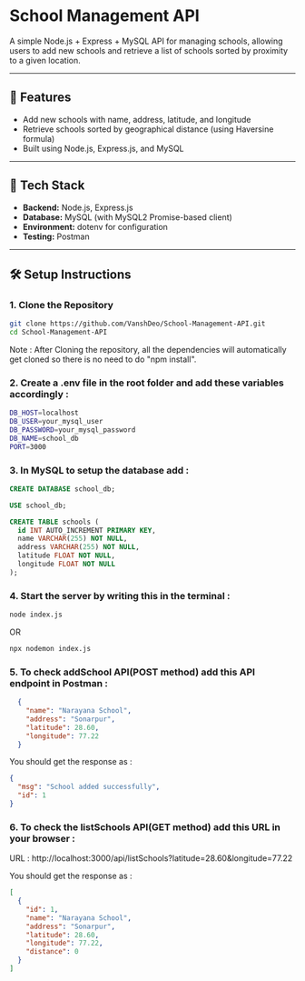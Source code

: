# School Management API

A simple Node.js + Express + MySQL API for managing schools, allowing users to add new schools and retrieve a list of schools sorted by proximity to a given location.

---

## 🚀 Features

- Add new schools with name, address, latitude, and longitude
- Retrieve schools sorted by geographical distance (using Haversine formula)
- Built using Node.js, Express.js, and MySQL

---

## 🧱 Tech Stack

- **Backend:** Node.js, Express.js
- **Database:** MySQL (with MySQL2 Promise-based client)
- **Environment:** dotenv for configuration
- **Testing:** Postman

---

## 🛠️ Setup Instructions

### 1. Clone the Repository

```bash
git clone https://github.com/VanshDeo/School-Management-API.git
cd School-Management-API
```
Note : After Cloning the repository, all the dependencies will automatically get cloned so there is no need to do "npm install". 

### 2. Create a .env file in the root folder and add these variables accordingly :

```bash
DB_HOST=localhost
DB_USER=your_mysql_user
DB_PASSWORD=your_mysql_password
DB_NAME=school_db
PORT=3000
```
### 3. In MySQL to setup the database add : 

```sql
CREATE DATABASE school_db;

USE school_db;

CREATE TABLE schools (
  id INT AUTO_INCREMENT PRIMARY KEY,
  name VARCHAR(255) NOT NULL,
  address VARCHAR(255) NOT NULL,
  latitude FLOAT NOT NULL,
  longitude FLOAT NOT NULL
);
```
### 4. Start the server by writing this in the terminal :

```bash
node index.js
```
OR
```bash
npx nodemon index.js
```
### 5. To check addSchool API(POST method) add this API endpoint in Postman :

```json
  {
    "name": "Narayana School",
    "address": "Sonarpur",
    "latitude": 28.60,
    "longitude": 77.22
  }
```
You should get the response as :

```json
{
  "msg": "School added successfully",
  "id": 1
}
```
### 6. To check the listSchools API(GET method) add this URL in your browser :

URL : http://localhost:3000/api/listSchools?latitude=28.60&longitude=77.22

You should get the response as :

```json
[
  {
    "id": 1,
    "name": "Narayana School",
    "address": "Sonarpur",
    "latitude": 28.60,
    "longitude": 77.22,
    "distance": 0
  }
]
```



